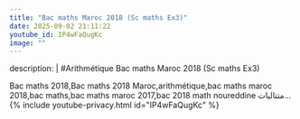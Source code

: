 ```yaml
---
title: "Bac maths Maroc 2018 (Sc maths Ex3)"
date: 2025-09-02 21:11:22 
youtube_id: IP4wFaQugKc
image: ""
---
```

description: |
  #Arithmétique
  Bac maths Maroc 2018 (Sc maths Ex3)
  
  
  
  Bac maths 2018,Bac maths 2018 Maroc,arithmétique,bac maths maroc 2018,bac maths,bac maths maroc 2017,bac 2018 math noureddine متتاليات...
{% include youtube-privacy.html id="IP4wFaQugKc" %}
